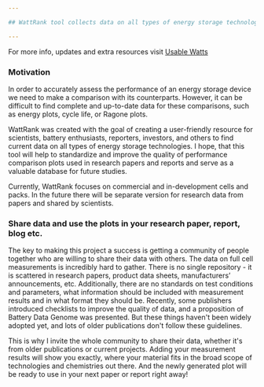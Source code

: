 ```yaml
---

## WattRank tool collects data on all types of energy storage technologies - batteries, supercapacitors, redox flow batteries etc., and creates plots that compare their performance.

---
```


For more info, updates and extra resources visit [Usable Watts](https://usablewatts.com)

### Motivation

In order to accurately assess the performance of an energy storage device we need to make a comparison with its counterparts. However, it can be difficult to find complete and up-to-date data for these comparisons, such as energy plots, cycle life, or Ragone plots.

WattRank was created with the goal of creating a user-friendly resource for scientists, battery enthusiasts, reporters, investors, and others to find current data on all types of energy storage technologies. I hope, that this tool will help to standardize and improve the quality of performance comparison plots used in research papers and reports and serve as a valuable database for future studies.

Currently, WattRank focuses on commercial and in-development cells and packs. In the future there will be separate version for research data from papers and shared by scientists. 

### Share data and use the plots in your research paper, report, blog etc.

The key to making this project a success is getting a community of people together who are willing to share their data with others. The data on full cell measurements is incredibly hard to gather. There is no single repository - it is scattered in research papers, product data sheets, manufacturers’ announcements, etc. Additionally, there are no standards on test conditions and parameters, what information should be included with measurement results and in what format they should be. Recently, some publishers introduced checklists to improve the quality of data, and a proposition of Battery Data Genome was presented. But these things haven't been widely adopted yet, and lots of older publications don't follow these guidelines.

This is why I invite the whole community to share their data, whether it's from older publications or current projects. Adding your measurement results will show you exactly, where your material fits in the broad scope of technologies and chemistries out there. And the newly generated plot will be ready to use in your next paper or report right away!



